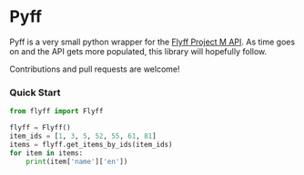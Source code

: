 # Pyff

Pyff is a very small python wrapper for the [Flyff Project M API](https://flyff-api.sniegu.fr/).
As time goes on and the API gets more populated, this library will hopefully follow. 

Contributions and pull requests are welcome!
### Quick Start
```python
from flyff import Flyff

flyff = Flyff()
item_ids = [1, 3, 5, 52, 55, 61, 81]
items = flyff.get_items_by_ids(item_ids)
for item in items:
    print(item['name']['en'])
```